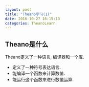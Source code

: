 ```yaml
---
layout: post
title: "Theano学习(1)"
date: 2016-10-27 16:15:13
categories: TheanoLearn
---
```

## Theano是什么
Theano定义了一种语言, 编译器和一个库.

- 定义了一种符号表达语言.
- 能编译一个函数来计算数值.
- 能运行这个函数来进行数值运算.

